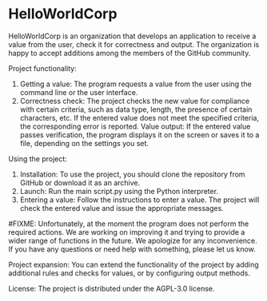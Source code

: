 # HelloWorldCorp
HelloWorldCorp is an organization that develops an application to receive a value from the user, check it for correctness and output. The organization is happy to accept additions among the members of the GitHub community.

Project functionality:
1. Getting a value: The program requests a value from the user using the command line or the user interface.
2. Correctness check: The project checks the new value for compliance with certain criteria, such as data type, length, the presence of certain characters, etc. If the entered value does not meet the specified criteria, the corresponding error is reported.
Value output: If the entered value passes verification, the program displays it on the screen or saves it to a file, depending on the settings you set.

Using the project:
1. Installation: To use the project, you should clone the repository from GitHub or download it as an archive.
2. Launch: Run the main script.py using the Python interpreter.
3. Entering a value: Follow the instructions to enter a value. The project will check the entered value and issue the appropriate messages.

#FIXME: Unfortunately, at the moment the program does not perform the required actions. We are working on improving it and trying to provide a wider range of functions in the future. We apologize for any inconvenience. If you have any questions or need help with something, please let us know.

Project expansion:
You can extend the functionality of the project by adding additional rules and checks for values, or by configuring output methods.

License:
The project is distributed under the AGPL-3.0 license.
